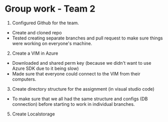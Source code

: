 # Group work - Team 2 
1) Configured Github for the team.
- Create and cloned repo 
- Tested creating separate branches and pull request to make sure things were working on everyone's machine.
2) Create a VIM in Azure
- Downloaded and shared perm key (because we didn't want to use Azure SDK due to it being slow)
- Made sure that everyone could connect to the VIM from their computers.
3) Create directory structure for the assignment (in visual studio code)
- To make sure that we all had the same structure and configs (DB connection) before starting to work in individual branches.
5) Create Localstorage